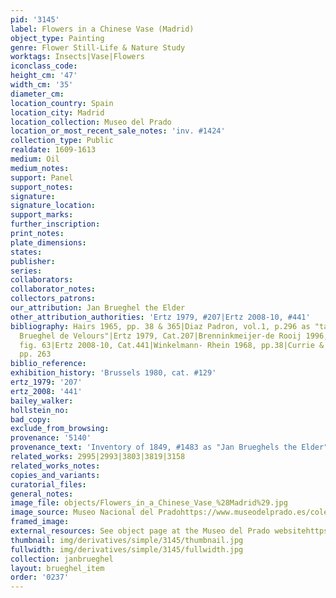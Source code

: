 ```yaml
---
pid: '3145'
label: Flowers in a Chinese Vase (Madrid)
object_type: Painting
genre: Flower Still-Life & Nature Study
worktags: Insects|Vase|Flowers
iconclass_code:
height_cm: '47'
width_cm: '35'
diameter_cm:
location_country: Spain
location_city: Madrid
location_collection: Museo del Prado
location_or_most_recent_sale_notes: 'inv. #1424'
collection_type: Public
realdate: 1609-1613
medium: Oil
medium_notes:
support: Panel
support_notes:
signature:
signature_location:
support_marks:
further_inscription:
print_notes:
plate_dimensions:
states:
publisher:
series:
collaborators:
collaborator_notes:
collectors_patrons:
our_attribution: Jan Brueghel the Elder
other_attribution_authorities: 'Ertz 1979, #207|Ertz 2008-10, #441'
bibliography: Hairs 1965, pp. 38 & 365|Diaz Padron, vol.1, p.296 as "taller de Jan
  Brueghel de Velours"|Ertz 1979, Cat.207|Brenninkmeijer-de Rooij 1996, pp. 64, 81,
  fig. 63|Ertz 2008-10, Cat.441|Winkelmann- Rhein 1968, pp.38|Currie & Allart 2012,
  pp. 263
biblio_reference:
exhibition_history: 'Brussels 1980, cat. #129'
ertz_1979: '207'
ertz_2008: '441'
bailey_walker:
hollstein_no:
bad_copy:
exclude_from_browsing:
provenance: '5140'
provenance_text: 'Inventory of 1849, #1483 as "Jan Brueghels the Elder"'
related_works: 2995|2993|3803|3819|3158
related_works_notes:
copies_and_variants:
curatorial_files:
general_notes:
image_file: objects/Flowers_in_a_Chinese_Vase_%28Madrid%29.jpg
image_source: Museo Nacional del Pradohttps://www.museodelprado.es/coleccion/obra-de-arte/florero/f0f402d1-5eee-4414-a306-4232a3568b6f
framed_image:
external_resources: See object page at the Museo del Prado websitehttps://www.museodelprado.es/coleccion/obra-de-arte/florero/f0f402d1-5eee-4414-a306-4232a3568b6f
thumbnail: img/derivatives/simple/3145/thumbnail.jpg
fullwidth: img/derivatives/simple/3145/fullwidth.jpg
collection: janbrueghel
layout: brueghel_item
order: '0237'
---
```

